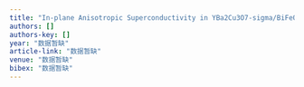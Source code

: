 ```yaml
---
title: "In-plane Anisotropic Superconductivity in YBa2Cu3O7-sigma/BiFeO3 Heterostructure"
authors: []
authors-key: []
year: "数据暂缺"
article-link: "数据暂缺"
venue: "数据暂缺"
bibex: "数据暂缺"
---
```

